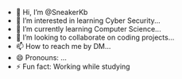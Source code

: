 - 👋 Hi, I’m @SneakerKb
- 👀 I’m interested in learning Cyber Security...
- 🌱 I’m currently learning Computer Science...
- 💞️ I’m looking to collaborate on coding projects...
- 📫 How to reach me by DM...
- 😄 Pronouns: ...
- ⚡ Fun fact: Working while studying

<!---
SneakerKb/SneakerKb is a ✨ special ✨ repository because its `README.md` (this file) appears on your GitHub profile.
You can click the Preview link to take a look at your changes.
--->
